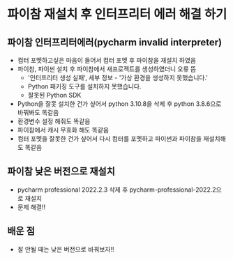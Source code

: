 # 파이참 재설치 후 인터프리터 에러 해결 하기

## 파이참 인터프리터에러(pycharm invalid interpreter)
- 컴터 포멧하고싶은 마음이 들어서 컴터 포멧 후 파이참을 재설치 하였음
- 파이참, 파이썬 설치 후 파이참에서 새프로젝트를 생성하였더니 오류 뜸
  - '인터프리터 생성 실패', 세부 정보 - '가상 환경을 생성하지 못했습니다.'
  - Python 패키징 도구를 설치하지 못했습니다.
  - 잘못된 Python SDK
- Python을 잘못 설치한 건가 싶어서 python 3.10.8을 삭제 후 python 3.8.6으로 바꿔봐도 똑같음
- 환경변수 설정 해줘도 똑같음
- 파이참에서 캐시 무효화 해도 똑같음
- 컴터 포멧을 잘못한 건가 싶어서 다시 컴터를 포멧하고 파이썬과 파이참을 재설치해도 똑같음

## 파이참 낮은 버전으로 재설치
- pycharm professional 2022.2.3 삭제 후 pycharm-professional-2022.2으로 재설치
- 문제 해결!!

## 배운 점
- 잘 안될 때는 낮은 버전으로 바꿔보자!!